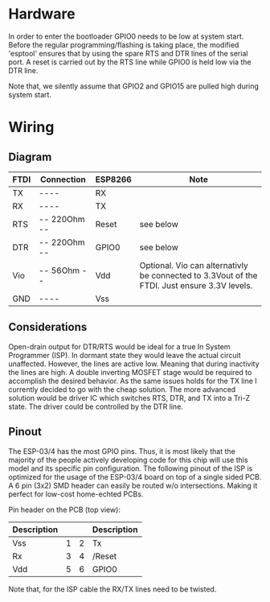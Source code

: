 # Hardware

In order to enter the bootloader GPIO0 needs to be low at system start. Before the regular programming/flashing is taking place, the modified 'esptool' ensures that by using the spare RTS and DTR lines of the serial port. 
A reset is carried out by the RTS line while GPIO0 is held low via the DTR line.

Note that, we silently assume that GPIO2 and GPIO15 are pulled high during system start.

# Wiring

## Diagram

FTDI |  Connection  | ESP8266 | Note
-----|--------------|---------|------
TX   |     ----     | RX      |
RX   |     ----     | TX      | 
RTS  | -- 220Ohm -- | Reset   | see below
DTR  | -- 220Ohm -- | GPIO0   | see below
Vio  | --  56Ohm -- | Vdd     | Optional. Vio can alternativly be connected to 3.3Vout of the FTDI. Just ensure 3.3V levels.
GND  |     ----     | Vss     |


## Considerations
Open-drain output for DTR/RTS would be ideal for a true In System Programmer (ISP). In dormant state they would leave the actual circuit unaffected. However, the lines are active low. Meaning that during inactivity the lines are high. A double inverting MOSFET stage would be required to accomplish the desired behavior. As the same issues holds for the TX line I currently decided to go with the cheap solution. The more advanced solution would be driver IC which switches RTS, DTR, and TX into a Tri-Z state. The driver could be controlled by the DTR line.

## Pinout

The ESP-03/4 has the most GPIO pins. Thus, it is most likely that the majority of the people actively developing code for this chip will use this model and its specific pin configuration. 
The following pinout of the ISP is optimized for the usage of the ESP-03/4 board on top of a single sided PCB. A 6 pin (3x2) SMD header can easily be routed w/o intersections. Making it perfect for low-cost home-echted PCBs.
 
Pin header on the PCB (top view):

Description |   |   | Description
------------|---|---|------------
Vss         | 1 | 2 | Tx
Rx          | 3 | 4 | /Reset
Vdd         | 5 | 6 | GPIO0

Note that, for the ISP cable the RX/TX lines need to be twisted.

 


